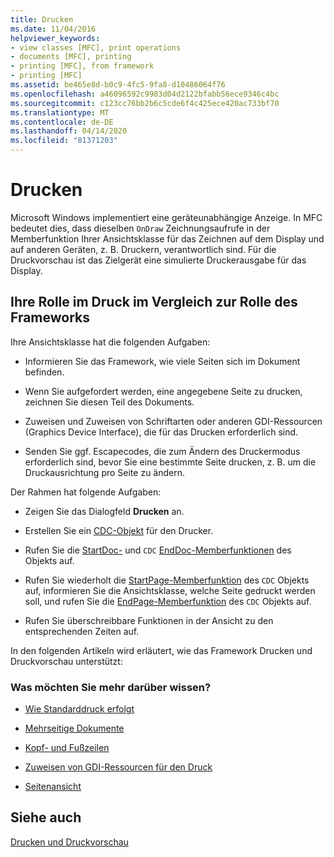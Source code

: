 ```yaml
---
title: Drucken
ms.date: 11/04/2016
helpviewer_keywords:
- view classes [MFC], print operations
- documents [MFC], printing
- printing [MFC], from framework
- printing [MFC]
ms.assetid: be465e8d-b0c9-4fc5-9fa8-d10486064f76
ms.openlocfilehash: a46096592c9983d04d2122bfabb56ece9346c4bc
ms.sourcegitcommit: c123cc76bb2b6c5cde6f4c425ece420ac733bf70
ms.translationtype: MT
ms.contentlocale: de-DE
ms.lasthandoff: 04/14/2020
ms.locfileid: "81371203"
---
```

# <a name="printing"></a>Drucken

Microsoft Windows implementiert eine geräteunabhängige Anzeige. In MFC bedeutet dies, dass dieselben `OnDraw` Zeichnungsaufrufe in der Memberfunktion Ihrer Ansichtsklasse für das Zeichnen auf dem Display und auf anderen Geräten, z. B. Druckern, verantwortlich sind. Für die Druckvorschau ist das Zielgerät eine simulierte Druckerausgabe für das Display.

## <a name="your-role-in-printing-vs-the-frameworks-role"></a><a name="_core_your_role_in_printing_vs.._the_framework.92.s_role"></a>Ihre Rolle im Druck im Vergleich zur Rolle des Frameworks

Ihre Ansichtsklasse hat die folgenden Aufgaben:

- Informieren Sie das Framework, wie viele Seiten sich im Dokument befinden.

- Wenn Sie aufgefordert werden, eine angegebene Seite zu drucken, zeichnen Sie diesen Teil des Dokuments.

- Zuweisen und Zuweisen von Schriftarten oder anderen GDI-Ressourcen (Graphics Device Interface), die für das Drucken erforderlich sind.

- Senden Sie ggf. Escapecodes, die zum Ändern des Druckermodus erforderlich sind, bevor Sie eine bestimmte Seite drucken, z. B. um die Druckausrichtung pro Seite zu ändern.

Der Rahmen hat folgende Aufgaben:

- Zeigen Sie das Dialogfeld **Drucken** an.

- Erstellen Sie ein [CDC-Objekt](../mfc/reference/cdc-class.md) für den Drucker.

- Rufen Sie die [StartDoc-](../mfc/reference/cdc-class.md#startdoc) und `CDC` [EndDoc-Memberfunktionen](../mfc/reference/cdc-class.md#enddoc) des Objekts auf.

- Rufen Sie wiederholt die [StartPage-Memberfunktion](../mfc/reference/cdc-class.md#startpage) des `CDC` Objekts auf, informieren Sie die Ansichtsklasse, welche Seite gedruckt werden soll, und rufen Sie die [EndPage-Memberfunktion](../mfc/reference/cdc-class.md#endpage) des `CDC` Objekts auf.

- Rufen Sie überschreibbare Funktionen in der Ansicht zu den entsprechenden Zeiten auf.

In den folgenden Artikeln wird erläutert, wie das Framework Drucken und Druckvorschau unterstützt:

### <a name="what-do-you-want-to-know-more-about"></a>Was möchten Sie mehr darüber wissen?

- [Wie Standarddruck erfolgt](../mfc/how-default-printing-is-done.md)

- [Mehrseitige Dokumente](../mfc/multipage-documents.md)

- [Kopf- und Fußzeilen](../mfc/headers-and-footers.md)

- [Zuweisen von GDI-Ressourcen für den Druck](../mfc/allocating-gdi-resources.md)

- [Seitenansicht](../mfc/print-preview-architecture.md)

## <a name="see-also"></a>Siehe auch

[Drucken und Druckvorschau](../mfc/printing-and-print-preview.md)
